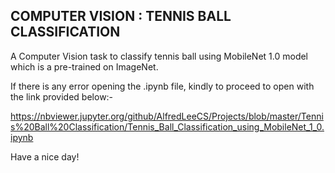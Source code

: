 ## COMPUTER VISION : TENNIS BALL CLASSIFICATION

A Computer Vision task to classify tennis ball using MobileNet 1.0 model which is a pre-trained on ImageNet.


If there is any error opening the .ipynb file, kindly to proceed to open with the link provided below:-

https://nbviewer.jupyter.org/github/AlfredLeeCS/Projects/blob/master/Tennis%20Ball%20Classification/Tennis_Ball_Classification_using_MobileNet_1_0.ipynb

Have a nice day!
